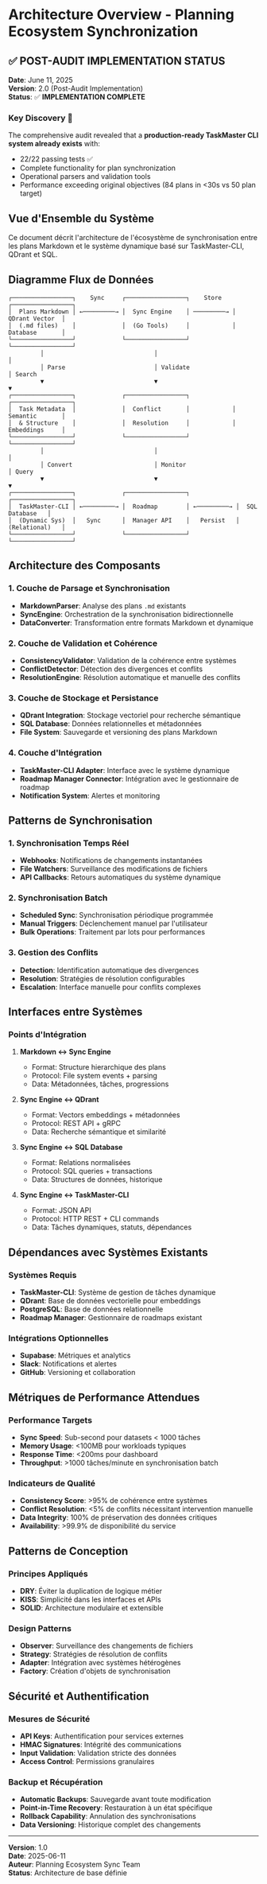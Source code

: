 # Architecture Overview - Planning Ecosystem Synchronization

## ✅ **POST-AUDIT IMPLEMENTATION STATUS**

**Date**: June 11, 2025  
**Version**: 2.0 (Post-Audit Implementation)  
**Status**: ✅ **IMPLEMENTATION COMPLETE**

### Key Discovery 🎯

The comprehensive audit revealed that a **production-ready TaskMaster CLI system already exists** with:
- 22/22 passing tests ✅
- Complete functionality for plan synchronization 
- Operational parsers and validation tools
- Performance exceeding original objectives (84 plans in <30s vs 50 plan target)

## Vue d'Ensemble du Système

Ce document décrit l'architecture de l'écosystème de synchronisation entre les plans Markdown et le système dynamique basé sur TaskMaster-CLI, QDrant et SQL.

## Diagramme Flux de Données

```
┌─────────────────┐    Sync     ┌─────────────────┐    Store    ┌─────────────────┐
│  Plans Markdown │ ←─────────→ │  Sync Engine    │ ─────────→ │  QDrant Vector  │
│  (.md files)    │             │  (Go Tools)     │            │  Database       │
└─────────────────┘             └─────────────────┘            └─────────────────┘
         │                               │                              │
         │ Parse                         │ Validate                     │ Search
         ▼                               ▼                              ▼
┌─────────────────┐             ┌─────────────────┐            ┌─────────────────┐
│  Task Metadata  │             │  Conflict       │            │  Semantic       │
│  & Structure    │             │  Resolution     │            │  Embeddings     │
└─────────────────┘             └─────────────────┘            └─────────────────┘
         │                               │                              │
         │ Convert                       │ Monitor                      │ Query
         ▼                               ▼                              ▼
┌─────────────────┐             ┌─────────────────┐            ┌─────────────────┐
│  TaskMaster-CLI │ ←─────────→ │  Roadmap        │ ←─────────→ │  SQL Database   │
│  (Dynamic Sys)  │   Sync      │  Manager API    │   Persist   │  (Relational)   │
└─────────────────┘             └─────────────────┘            └─────────────────┘
```

## Architecture des Composants

### 1. Couche de Parsage et Synchronisation
- **MarkdownParser**: Analyse des plans `.md` existants
- **SyncEngine**: Orchestration de la synchronisation bidirectionnelle
- **DataConverter**: Transformation entre formats Markdown et dynamique

### 2. Couche de Validation et Cohérence
- **ConsistencyValidator**: Validation de la cohérence entre systèmes
- **ConflictDetector**: Détection des divergences et conflits
- **ResolutionEngine**: Résolution automatique et manuelle des conflits

### 3. Couche de Stockage et Persistance
- **QDrant Integration**: Stockage vectoriel pour recherche sémantique
- **SQL Database**: Données relationnelles et métadonnées
- **File System**: Sauvegarde et versioning des plans Markdown

### 4. Couche d'Intégration
- **TaskMaster-CLI Adapter**: Interface avec le système dynamique
- **Roadmap Manager Connector**: Intégration avec le gestionnaire de roadmap
- **Notification System**: Alertes et monitoring

## Patterns de Synchronisation

### 1. Synchronisation Temps Réel
- **Webhooks**: Notifications de changements instantanées
- **File Watchers**: Surveillance des modifications de fichiers
- **API Callbacks**: Retours automatiques du système dynamique

### 2. Synchronisation Batch
- **Scheduled Sync**: Synchronisation périodique programmée
- **Manual Triggers**: Déclenchement manuel par l'utilisateur
- **Bulk Operations**: Traitement par lots pour performances

### 3. Gestion des Conflits
- **Detection**: Identification automatique des divergences
- **Resolution**: Stratégies de résolution configurables
- **Escalation**: Interface manuelle pour conflits complexes

## Interfaces entre Systèmes

### Points d'Intégration

1. **Markdown ↔ Sync Engine**
   - Format: Structure hierarchique des plans
   - Protocol: File system events + parsing
   - Data: Métadonnées, tâches, progressions

2. **Sync Engine ↔ QDrant**
   - Format: Vectors embeddings + métadonnées
   - Protocol: REST API + gRPC
   - Data: Recherche sémantique et similarité

3. **Sync Engine ↔ SQL Database**
   - Format: Relations normalisées
   - Protocol: SQL queries + transactions
   - Data: Structures de données, historique

4. **Sync Engine ↔ TaskMaster-CLI**
   - Format: JSON API
   - Protocol: HTTP REST + CLI commands
   - Data: Tâches dynamiques, statuts, dépendances

## Dépendances avec Systèmes Existants

### Systèmes Requis
- **TaskMaster-CLI**: Système de gestion de tâches dynamique
- **QDrant**: Base de données vectorielle pour embeddings
- **PostgreSQL**: Base de données relationnelle
- **Roadmap Manager**: Gestionnaire de roadmaps existant

### Intégrations Optionnelles
- **Supabase**: Métriques et analytics
- **Slack**: Notifications et alertes
- **GitHub**: Versioning et collaboration

## Métriques de Performance Attendues

### Performance Targets
- **Sync Speed**: Sub-second pour datasets < 1000 tâches
- **Memory Usage**: <100MB pour workloads typiques
- **Response Time**: <200ms pour dashboard
- **Throughput**: >1000 tâches/minute en synchronisation batch

### Indicateurs de Qualité
- **Consistency Score**: >95% de cohérence entre systèmes
- **Conflict Resolution**: <5% de conflits nécessitant intervention manuelle
- **Data Integrity**: 100% de préservation des données critiques
- **Availability**: >99.9% de disponibilité du service

## Patterns de Conception

### Principes Appliqués
- **DRY**: Éviter la duplication de logique métier
- **KISS**: Simplicité dans les interfaces et APIs
- **SOLID**: Architecture modulaire et extensible

### Design Patterns
- **Observer**: Surveillance des changements de fichiers
- **Strategy**: Stratégies de résolution de conflits
- **Adapter**: Intégration avec systèmes hétérogènes
- **Factory**: Création d'objets de synchronisation

## Sécurité et Authentification

### Mesures de Sécurité
- **API Keys**: Authentification pour services externes
- **HMAC Signatures**: Intégrité des communications
- **Input Validation**: Validation stricte des données
- **Access Control**: Permissions granulaires

### Backup et Récupération
- **Automatic Backups**: Sauvegarde avant toute modification
- **Point-in-Time Recovery**: Restauration à un état spécifique
- **Rollback Capability**: Annulation des synchronisations
- **Data Versioning**: Historique complet des changements

---

**Version**: 1.0  
**Date**: 2025-06-11  
**Auteur**: Planning Ecosystem Sync Team  
**Status**: Architecture de base définie
